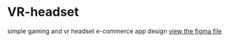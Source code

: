 # VR-headset
simple gaming and vr headset e-commerce app design
[view the figma file](https://www.figma.com/design/0F14mJygy38rYlbAofGndQ/VR-headset?node-id=29-805&node-type=frame&t=gExyDGxcouhqE9Ug-0)
